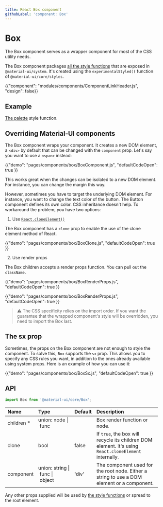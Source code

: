 ```yaml
---
title: React Box component
githubLabel: 'component: Box'
---
```


# Box

<p class="description">The Box component serves as a wrapper component for most of the CSS utility needs.</p>

The Box component packages [all the style functions](/system/basics/#all-inclusive) that are exposed in `@material-ui/system`.
It's created using the `experimentalStyled()` function of `@material-ui/core/styles`.

{{"component": "modules/components/ComponentLinkHeader.js", "design": false}}

## Example

[The palette](/system/palette/) style function.

## Overriding Material-UI components

The Box component wraps your component.
It creates a new DOM element, a `<div>` by default that can be changed with the `component` prop.
Let's say you want to use a `<span>` instead:

{{"demo": "pages/components/box/BoxComponent.js", "defaultCodeOpen": true }}

This works great when the changes can be isolated to a new DOM element.
For instance, you can change the margin this way.

However, sometimes you have to target the underlying DOM element.
For instance, you want to change the text color of the button.
The Button component defines its own color. CSS inheritance doesn't help.
To workaround the problem, you have two options:

1. Use [`React.cloneElement()`](https://reactjs.org/docs/react-api.html#cloneelement)

The Box component has a `clone` prop to enable the use of the clone element method of React.

{{"demo": "pages/components/box/BoxClone.js", "defaultCodeOpen": true }}

2. Use render props

The Box children accepts a render props function. You can pull out the `className`.

{{"demo": "pages/components/box/BoxRenderProps.js", "defaultCodeOpen": true }}

{{"demo": "pages/components/box/BoxRenderProps.js", "defaultCodeOpen": true }}

> ⚠️ The CSS specificity relies on the import order.
> If you want the guarantee that the wrapped component's style will be overridden, you need to import the Box last.

## The sx prop

Sometimes, the props on the Box component are not enough to style the component. To solve this, `Box` supports the `sx` prop. This allows you to specify any CSS rules you want, in addition to the ones already available using system props. Here is an example of how you can use it:

{{"demo": "pages/components/box/BoxSx.js", "defaultCodeOpen": true }}

## API

```jsx
import Box from '@material-ui/core/Box';
```

| Name                                                     | Type                                                                                                        | Default                                 | Description                                                                                           |
| :------------------------------------------------------- | :---------------------------------------------------------------------------------------------------------- | :-------------------------------------- | :---------------------------------------------------------------------------------------------------- |
| <span class="prop-name required">children&nbsp;\*</span> | <span class="prop-type">union:&nbsp;node&nbsp;&#124;<br>&nbsp;func<br></span>                               |                                         | Box render function or node.                                                                          |
| <span class="prop-name">clone</span>                     | <span class="prop-type">bool</span>                                                                         | <span class="prop-default">false</span> | If `true`, the box will recycle its children DOM element. It's using `React.cloneElement` internally. |
| <span class="prop-name">component</span>                 | <span class="prop-type">union:&nbsp;string&nbsp;&#124;<br>&nbsp;func&nbsp;&#124;<br>&nbsp;object<br></span> | <span class="prop-default">'div'</span> | The component used for the root node. Either a string to use a DOM element or a component.            |

Any other props supplied will be used by [the style functions](/system/basics/#all-inclusive) or spread to the root element.
